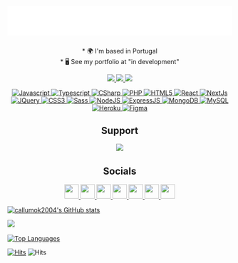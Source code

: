 <h1 align="center">
  <img src="https://raw.githubusercontent.com/callumok2004/callumok2004/master/header.svg" alt="Hi there, I'm Mikeehxz" />
</h1>

<div align="center">
  * 🌍  I'm based in Portugal <br/>
  * 🖥️  See my portfolio at "in development" <br/>
</div>

<p align="center">
  <a href="https://www.twitter.com/intent/follow?screen_name=CallumDEV_" target="_blank" rel="noreferrer">
    <img src="https://img.shields.io/twitter/follow/CallumDEV_?logo=twitter&style=for-the-badge&color=3382ed&labelColor=1c1917" />
  </a>
 
 <a href="https://www.github.com/callumok2004" target="_blank" rel="noreferrer">
    <img src="https://img.shields.io/github/followers/callumok2004?logo=github&style=for-the-badge&color=3382ed&labelColor=1c1917" />
  </a>
 
  <a href="https://www.twitch.tv/callumok2004" target="_blank" rel="noreferrer">
    <img src="https://img.shields.io/twitch/status/callumok2004?logo=twitchsx&style=for-the-badge&color=3382ed&labelColor=1c1917&label=TWITCH+STATUS" />
  </a>
</p>

<p align="center">
  <a href="https://developer.mozilla.org/en-US/docs/Web/JavaScript" target="_blank" rel="noreferrer">
  <img src="https://cdn.jsdelivr.net/gh/devicons/devicon/icons/javascript/javascript-original.svg" width="36" height="36" alt="Javascript" />
  </a>
  <a href="https://www.typescriptlang.org/" target="_blank" rel="noreferrer">
  <img src="https://cdn.jsdelivr.net/gh/devicons/devicon/icons/typescript/typescript-original.svg" width="36" height="36" alt="Typescript" />
  </a>
  <a href="https://learn.microsoft.com/en-us/dotnet/csharp/" target="_blank" rel="noreferrer">
  <img src="https://cdn.jsdelivr.net/gh/devicons/devicon/icons/csharp/csharp-plain.svg" width="36" height="36" alt="CSharp" />
  </a>
  <a href="https://www.php.net/" target="_blank" rel="noreferrer">
  <img src="https://cdn.jsdelivr.net/gh/devicons/devicon/icons/php/php-plain.svg" width="36" height="36" alt="PHP" />
  </a>
  <a href="https://developer.mozilla.org/en-US/docs/Glossary/HTML5" target="_blank" rel="noreferrer">
  <img src="https://cdn.jsdelivr.net/gh/devicons/devicon/icons/html5/html5-plain.svg" width="36" height="36" alt="HTML5" />
  </a>
  <a href="https://reactjs.org/" target="_blank" rel="noreferrer">
  <img src="https://cdn.jsdelivr.net/gh/devicons/devicon/icons/react/react-original.svg" width="36" height="36" alt="React" />
  </a>
  <a href="https://nextjs.org/docs" target="_blank" rel="noreferrer">
  <img src="https://cdn.jsdelivr.net/gh/devicons/devicon/icons/nextjs/nextjs-original.svg" width="36" height="36" alt="NextJs" />
  </a>
  <a href="https://jquery.com/" target="_blank" rel="noreferrer">
  <img src="https://cdn.jsdelivr.net/gh/devicons/devicon/icons/jquery/jquery-plain.svg" width="36" height="36" alt="JQuery" />
  </a>
  <a href="https://www.w3.org/TR/CSS/#css" target="_blank" rel="noreferrer">
  <img src="https://cdn.jsdelivr.net/gh/devicons/devicon/icons/css3/css3-plain.svg" width="36" height="36" alt="CSS3" />
  </a>
  <a href="https://sass-lang.com/" target="_blank" rel="noreferrer">
  <img src="https://cdn.jsdelivr.net/gh/devicons/devicon/icons/sass/sass-original.svg" width="36" height="36" alt="Sass" />
  </a>
  <a href="https://nodejs.org/en/" target="_blank" rel="noreferrer">
  <img src="https://cdn.jsdelivr.net/gh/devicons/devicon/icons/nodejs/nodejs-original.svg" width="36" height="36" alt="NodeJS" />
  </a>
  <a href="https://expressjs.com/" target="_blank" rel="noreferrer">
  <img src="https://cdn.jsdelivr.net/gh/devicons/devicon/icons/express/express-original.svg" width="36" height="36" alt="ExpressJS" />
  </a>
  <a href="https://www.mongodb.com/" target="_blank" rel="noreferrer">
  <img src="https://cdn.jsdelivr.net/gh/devicons/devicon/icons/mongodb/mongodb-original.svg" width="36" height="36" alt="MongoDB" />
  </a>
  <a href="https://www.mysql.com/" target="_blank" rel="noreferrer">
  <img src="https://cdn.jsdelivr.net/gh/devicons/devicon/icons/mysql/mysql-original.svg" width="36" height="36" alt="MySQL" />
  </a>
  <a href="https://www.heroku.com/" target="_blank" rel="noreferrer">
  <img src="https://cdn.jsdelivr.net/gh/devicons/devicon/icons/heroku/heroku-original.svg" width="36" height="36" alt="Heroku" />
  </a>
  <a href="https://www.figma.com/" target="_blank" rel="noreferrer">
  <img src="https://cdn.jsdelivr.net/gh/devicons/devicon/icons/figma/figma-original.svg" width="36" height="36" alt="Figma" />
  </a>
</p>

<h2 align="center">
  Support
</h2>

<div align="center"><a href="https://www.buymeacoffee.com/callumokane"><img src="https://cdn.buymeacoffee.com/buttons/v2/default-yellow.png" width="200" /></a></div>

<h2 align="center">
  Socials
</h2>

<p align="center">
  <a href="https://discord.gg/bSjTV3Q4XA" target="_blank" rel="noreferrer">
    <img src="https://raw.githubusercontent.com/danielcranney/readme-generator/main/public/icons/socials/discord.svg" width="32" height="32" />
  </a>
  <a href="https://www.codesandbox.com/u/callumokane" target="_blank" rel="noreferrer">
    <img src="https://raw.githubusercontent.com/danielcranney/readme-generator/main/public/icons/socials/codesandbox.svg" width="32" height="32" />
  </a>
  <a href="https://www.github.com/callumok2004" target="_blank" rel="noreferrer">
    <img src="https://raw.githubusercontent.com/danielcranney/readme-generator/main/public/icons/socials/github.svg" width="32" height="32" />
  </a>
  <a href="http://www.instagram.com/callum.o.kane" target="_blank" rel="noreferrer">
    <img src="https://raw.githubusercontent.com/danielcranney/readme-generator/main/public/icons/socials/instagram.svg" width="32" height="32" />
  </a>
  <a href="https://www.linkedin.com/in/callum-okane-642046234/" target="_blank" rel="noreferrer">
    <img src="https://raw.githubusercontent.com/danielcranney/readme-generator/main/public/icons/socials/linkedin.svg" width="32" height="32" />
  </a>
  <a href="https://www.twitter.com/callumdev_" target="_blank" rel="noreferrer">
    <img src="https://raw.githubusercontent.com/danielcranney/readme-generator/main/public/icons/socials/twitter.svg" width="32" height="32" />
  </a>
  <a href="https://www.twitch.tv/callumok2004" target="_blank" rel="noreferrer">
    <img src="https://raw.githubusercontent.com/danielcranney/readme-generator/main/public/icons/socials/twitch.svg" width="32" height="32" />
  </a>
</p>

<a href="http://www.github.com/callumok2004" align="center"><img src="https://github-readme-stats.vercel.app/api?username=callumok2004&show_icons=true&hide=&count_private=true&title_color=3382ed&text_color=ffffff&icon_color=3382ed&bg_color=1c1917&hide_border=true&show_icons=true" alt="callumok2004's GitHub stats" />
</a>

<a href="http://www.github.com/callumok2004" align="center"><img src="https://github-readme-streak-stats.herokuapp.com/?user=callumok2004&stroke=ffffff&background=1c1917&ring=3382ed&fire=3382ed&currStreakNum=ffffff&currStreakLabel=3382ed&sideNums=ffffff&sideLabels=ffffff&dates=ffffff&hide_border=true" /></a>

<a href="https://github.com/callumok2004" align="center"><img src="https://github-readme-stats.vercel.app/api/top-langs/?username=callumok2004&langs_count=10&title_color=3382ed&text_color=ffffff&icon_color=3382ed&bg_color=1c1917&hide_border=true&locale=en&custom_title=Top%20%Languages" alt="Top Languages" /></a>

[![Hits](https://hits.seeyoufarm.com/api/count/incr/badge.svg?url=https%3A%2F%2Fgithub.com%2Fcallumok2004&count_bg=%230263A4&title_bg=%23002D53&icon=github.svg&icon_color=%23FFFFFF&title=visits&edge_flat=true)](https://hits.seeyoufarm.com)
![Hits](https://hits-app.vercel.app/hits?url=https://github.com/callumok2004)
